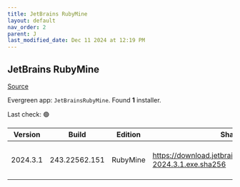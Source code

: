 ```yaml
---
title: JetBrains RubyMine
layout: default
nav_order: 2
parent: J
last_modified_date: Dec 11 2024 at 12:19 PM
---
```


## JetBrains RubyMine

[Source](https://www.jetbrains.com/rubymine)

Evergreen app: `JetBrainsRubyMine`. Found **1** installer.

Last check: 🟢

| Version  | Build         | Edition  | Sha256                                                           | Date       | Size      | Type | URI                                                                                                                    |
| -------- | ------------- | -------- | ---------------------------------------------------------------- | ---------- | --------- | ---- | ---------------------------------------------------------------------------------------------------------------------- |
| 2024.3.1 | 243.22562.151 | RubyMine | https://download.jetbrains.com/ruby/RubyMine-2024.3.1.exe.sha256 | 11/12/2024 | 776805192 | exe  | [https://download.jetbrains.com/ruby/RubyMine-2024.3.1.exe](https://download.jetbrains.com/ruby/RubyMine-2024.3.1.exe) |
